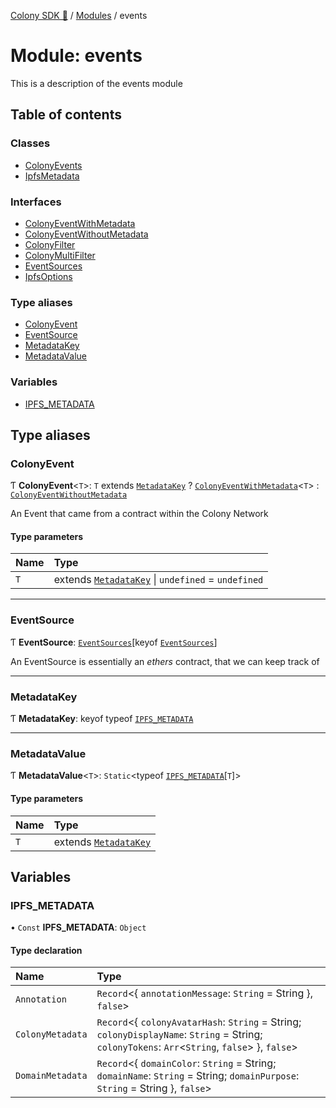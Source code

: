 [Colony SDK 🚀](../README.md) / [Modules](../modules.md) / events

# Module: events

This is a description of the events module

## Table of contents

### Classes

- [ColonyEvents](../classes/events.ColonyEvents.md)
- [IpfsMetadata](../classes/events.IpfsMetadata.md)

### Interfaces

- [ColonyEventWithMetadata](../interfaces/events.ColonyEventWithMetadata.md)
- [ColonyEventWithoutMetadata](../interfaces/events.ColonyEventWithoutMetadata.md)
- [ColonyFilter](../interfaces/events.ColonyFilter.md)
- [ColonyMultiFilter](../interfaces/events.ColonyMultiFilter.md)
- [EventSources](../interfaces/events.EventSources.md)
- [IpfsOptions](../interfaces/events.IpfsOptions.md)

### Type aliases

- [ColonyEvent](events.md#colonyevent)
- [EventSource](events.md#eventsource)
- [MetadataKey](events.md#metadatakey)
- [MetadataValue](events.md#metadatavalue)

### Variables

- [IPFS\_METADATA](events.md#ipfs_metadata)

## Type aliases

### ColonyEvent

Ƭ **ColonyEvent**<`T`\>: `T` extends [`MetadataKey`](events.md#metadatakey) ? [`ColonyEventWithMetadata`](../interfaces/events.ColonyEventWithMetadata.md)<`T`\> : [`ColonyEventWithoutMetadata`](../interfaces/events.ColonyEventWithoutMetadata.md)

An Event that came from a contract within the Colony Network

#### Type parameters

| Name | Type |
| :------ | :------ |
| `T` | extends [`MetadataKey`](events.md#metadatakey) \| `undefined` = `undefined` |

___

### EventSource

Ƭ **EventSource**: [`EventSources`](../interfaces/events.EventSources.md)[keyof [`EventSources`](../interfaces/events.EventSources.md)]

An EventSource is essentially an _ethers_ contract, that we can keep track of

___

### MetadataKey

Ƭ **MetadataKey**: keyof typeof [`IPFS_METADATA`](events.md#ipfs_metadata)

___

### MetadataValue

Ƭ **MetadataValue**<`T`\>: `Static`<typeof [`IPFS_METADATA`](events.md#ipfs_metadata)[`T`]\>

#### Type parameters

| Name | Type |
| :------ | :------ |
| `T` | extends [`MetadataKey`](events.md#metadatakey) |

## Variables

### IPFS\_METADATA

• `Const` **IPFS\_METADATA**: `Object`

#### Type declaration

| Name | Type |
| :------ | :------ |
| `Annotation` | `Record`<{ `annotationMessage`: `String` = String }, ``false``\> |
| `ColonyMetadata` | `Record`<{ `colonyAvatarHash`: `String` = String; `colonyDisplayName`: `String` = String; `colonyTokens`: `Arr`<`String`, ``false``\>  }, ``false``\> |
| `DomainMetadata` | `Record`<{ `domainColor`: `String` = String; `domainName`: `String` = String; `domainPurpose`: `String` = String }, ``false``\> |
